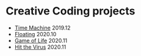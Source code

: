 # Creative Coding projects

- [Time Machine](https://github.com/koapushjin/creative-coding/tree/main/time-machine) 2019.12  
- [Floating](https://editor.p5js.org/tj1059/sketches/3kL0abyyW) 2020.10  
- [Game of Life](https://editor.p5js.org/tj1059/sketches/XCO4VEJ6H) 2020.11  
- [Hit the Virus](https://github.com/koapushjin/creative-coding/tree/main/hit-the-virus) 2020.11
